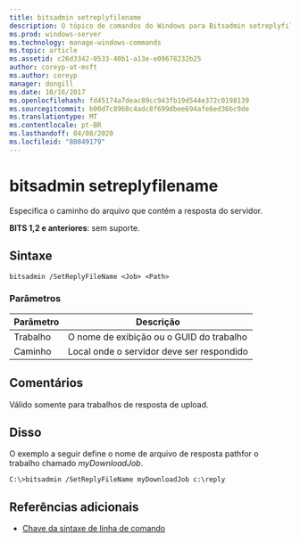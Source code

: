```yaml
---
title: bitsadmin setreplyfilename
description: O tópico de comandos do Windows para Bitsadmin setreplyfilename, que especifica o caminho do arquivo que contém a resposta do servidor.
ms.prod: windows-server
ms.technology: manage-windows-commands
ms.topic: article
ms.assetid: c26d3342-0533-40b1-a13e-e09678232b25
author: coreyp-at-msft
ms.author: coreyp
manager: dongill
ms.date: 10/16/2017
ms.openlocfilehash: fd45174a7deac89cc943fb19d544e372c0198139
ms.sourcegitcommit: b00d7c8968c4adc8f699dbee694afe6ed36bc9de
ms.translationtype: MT
ms.contentlocale: pt-BR
ms.lasthandoff: 04/08/2020
ms.locfileid: "80849179"
---
```

# <a name="bitsadmin-setreplyfilename"></a>bitsadmin setreplyfilename

Especifica o caminho do arquivo que contém a resposta do servidor.

**BITS 1,2 e anteriores**: sem suporte.

## <a name="syntax"></a>Sintaxe

```
bitsadmin /SetReplyFileName <Job> <Path>
```

### <a name="parameters"></a>Parâmetros

|Parâmetro|Descrição|
|---------|-----------|
|Trabalho|O nome de exibição ou o GUID do trabalho|
|Caminho|Local onde o servidor deve ser respondido|

## <a name="remarks"></a>Comentários

Válido somente para trabalhos de resposta de upload.

## <a name="examples"></a><a name=BKMK_examples></a>Disso

O exemplo a seguir define o nome de arquivo de resposta pathfor o trabalho chamado *myDownloadJob*.
```
C:\>bitsadmin /SetReplyFileName myDownloadJob c:\reply
```

## <a name="additional-references"></a>Referências adicionais

- [Chave da sintaxe de linha de comando](command-line-syntax-key.md)